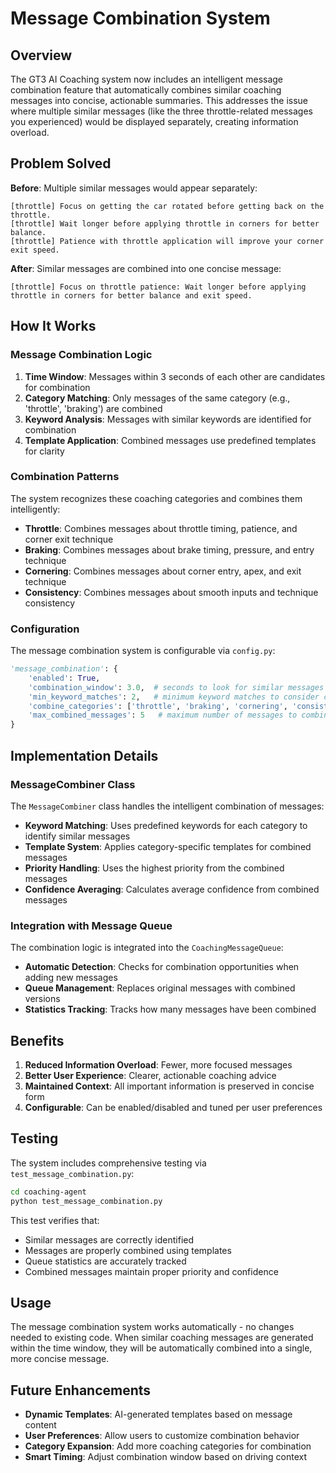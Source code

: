 # Message Combination System

## Overview

The GT3 AI Coaching system now includes an intelligent message combination feature that automatically combines similar coaching messages into concise, actionable summaries. This addresses the issue where multiple similar messages (like the three throttle-related messages you experienced) would be displayed separately, creating information overload.

## Problem Solved

**Before**: Multiple similar messages would appear separately:
```
[throttle] Focus on getting the car rotated before getting back on the throttle.
[throttle] Wait longer before applying throttle in corners for better balance.
[throttle] Patience with throttle application will improve your corner exit speed.
```

**After**: Similar messages are combined into one concise message:
```
[throttle] Focus on throttle patience: Wait longer before applying throttle in corners for better balance and exit speed.
```

## How It Works

### Message Combination Logic

1. **Time Window**: Messages within 3 seconds of each other are candidates for combination
2. **Category Matching**: Only messages of the same category (e.g., 'throttle', 'braking') are combined
3. **Keyword Analysis**: Messages with similar keywords are identified for combination
4. **Template Application**: Combined messages use predefined templates for clarity

### Combination Patterns

The system recognizes these coaching categories and combines them intelligently:

- **Throttle**: Combines messages about throttle timing, patience, and corner exit technique
- **Braking**: Combines messages about brake timing, pressure, and entry technique  
- **Cornering**: Combines messages about corner entry, apex, and exit technique
- **Consistency**: Combines messages about smooth inputs and technique consistency

### Configuration

The message combination system is configurable via `config.py`:

```python
'message_combination': {
    'enabled': True,
    'combination_window': 3.0,  # seconds to look for similar messages
    'min_keyword_matches': 2,   # minimum keyword matches to consider combination
    'combine_categories': ['throttle', 'braking', 'cornering', 'consistency'],
    'max_combined_messages': 5   # maximum number of messages to combine
}
```

## Implementation Details

### MessageCombiner Class

The `MessageCombiner` class handles the intelligent combination of messages:

- **Keyword Matching**: Uses predefined keywords for each category to identify similar messages
- **Template System**: Applies category-specific templates for combined messages
- **Priority Handling**: Uses the highest priority from the combined messages
- **Confidence Averaging**: Calculates average confidence from combined messages

### Integration with Message Queue

The combination logic is integrated into the `CoachingMessageQueue`:

- **Automatic Detection**: Checks for combination opportunities when adding new messages
- **Queue Management**: Replaces original messages with combined versions
- **Statistics Tracking**: Tracks how many messages have been combined

## Benefits

1. **Reduced Information Overload**: Fewer, more focused messages
2. **Better User Experience**: Clearer, actionable coaching advice
3. **Maintained Context**: All important information is preserved in concise form
4. **Configurable**: Can be enabled/disabled and tuned per user preferences

## Testing

The system includes comprehensive testing via `test_message_combination.py`:

```bash
cd coaching-agent
python test_message_combination.py
```

This test verifies that:
- Similar messages are correctly identified
- Messages are properly combined using templates
- Queue statistics are accurately tracked
- Combined messages maintain proper priority and confidence

## Usage

The message combination system works automatically - no changes needed to existing code. When similar coaching messages are generated within the time window, they will be automatically combined into a single, more concise message.

## Future Enhancements

- **Dynamic Templates**: AI-generated templates based on message content
- **User Preferences**: Allow users to customize combination behavior
- **Category Expansion**: Add more coaching categories for combination
- **Smart Timing**: Adjust combination window based on driving context 
